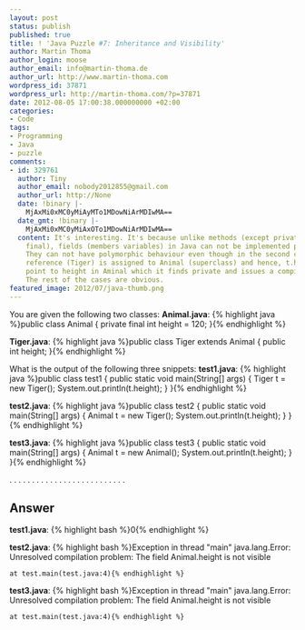 ```yaml
---
layout: post
status: publish
published: true
title: ! 'Java Puzzle #7: Inheritance and Visibility'
author: Martin Thoma
author_login: moose
author_email: info@martin-thoma.de
author_url: http://www.martin-thoma.com
wordpress_id: 37871
wordpress_url: http://martin-thoma.com/?p=37871
date: 2012-08-05 17:00:38.000000000 +02:00
categories:
- Code
tags:
- Programming
- Java
- puzzle
comments:
- id: 329761
  author: Tiny
  author_email: nobody2012855@gmail.com
  author_url: http://None
  date: !binary |-
    MjAxMi0xMC0yMiAyMTo1MDowNiArMDIwMA==
  date_gmt: !binary |-
    MjAxMi0xMC0yMiAxOTo1MDowNiArMDIwMA==
  content: It's interesting. It's because unlike methods (except private, static and
    final), fields (members variables) in Java can not be implemented polymorphically.
    They can not have polymorphic behaviour even though in the second case, a subclass
    reference (Tiger) is assigned to Animal (superclass) and hence, t.height will
    point to height in Aminal which it finds private and issues a compile-time error.
    The rest of the cases are obvious.
featured_image: 2012/07/java-thumb.png
---
```

You are given the following two classes:
<strong>Animal.java</strong>:
{% highlight java %}public class Animal {
    private final int height = 120;
}{% endhighlight %}

<strong>Tiger.java</strong>:
{% highlight java %}public class Tiger extends Animal {
    public int height;
}{% endhighlight %}

What is the output of the following three snippets:
<strong>test1.java</strong>:
{% highlight java %}public class test1 {
    public static void main(String[] args) {
        Tiger t = new Tiger();
        System.out.println(t.height);
    }
}{% endhighlight %}

<strong>test2.java</strong>:
{% highlight java %}public class test2 {
    public static void main(String[] args) {
        Animal t = new Tiger();
        System.out.println(t.height);
    }
}{% endhighlight %}

<strong>test3.java</strong>:
{% highlight java %}public class test3 {
    public static void main(String[] args) {
        Animal t = new Animal();
        System.out.println(t.height);
    }
}{% endhighlight %}

.
.
.
.
.
.
.
.
.
.
.
.
.
.
.
.
.
.
.
.
.
.
.
.
.
.


<h2>Answer</h2>
<strong>test1.java</strong>:
{% highlight bash %}0{% endhighlight %}

<strong>test2.java</strong>:
{% highlight bash %}Exception in thread "main" java.lang.Error: Unresolved compilation 
      problem: 
	The field Animal.height is not visible

	at test.main(test.java:4){% endhighlight %}

<strong>test3.java</strong>:
{% highlight bash %}Exception in thread "main" java.lang.Error: Unresolved compilation 
      problem: 
	The field Animal.height is not visible

	at test.main(test.java:4){% endhighlight %}
